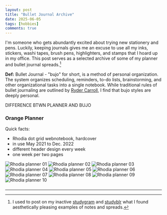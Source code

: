 ```yaml
---
layout: post
title: "Bullet Journal Archive"
date: 2025-06-05
tags: [hobbies]
comments: true
---
```


I'm someone who gets abundantly excited about trying new stationery and pens. Luckily, keeping journals gives me an excuse to use all my inks, stickers, washi tapes, brush pens, highlighters, and stamps that I hoard up in my office. This post serves as a selected archive of some of my planner and bullet journal spreads.[^1]

**Def:** Bullet Journal - "bujo" for short, is a method of personal organization. The system organizes scheduling, reminders, to-do lists, brainstorming, and other organizational tasks into a single notebook. While traditional rules of bullet journaling are outlined by [Ryder Carroll](https://bulletjournal.com/pages/about), I find that bujo styles are deeply personal. 

DIFFERENCE BTWN PLANNER AND BUJO 

### Orange Planner

Quick facts: 
- Rhodia dot grid webnotebook, hardcover 
- in use May 2021 to Dec. 2022 
- different header design every week 
- one week per two pages 

![Rhodia planner 01](../assets/images/bujos/orange-01.JPEG) ![Rhodia planner 02](../assets/images/bujos/orange-02.JPEG) 
![Rhodia planner 03](../assets/images/bujos/orange-03.JPEG) ![Rhodia planner 04](../assets/images/bujos/orange-04.JPEG) 
![Rhodia planner 05](../assets/images/bujos/orange-05.JPEG) ![Rhodia planner 06](../assets/images/bujos/orange-06.JPEG) 
![Rhodia planner 07](./assets/images/bujos/orange-07.JPEG) ![Rhodia planner 08](../assets/images/bujos/orange-08.JPEG) 
![Rhodia planner 09](../assets/images/bujos/orange-09.JPEG) ![Rhodia planner 10](../assets/images/bujos/orange-10.JPEG) 

### 


### 


### 

--- 

[^1]: I used to post on my inactive [studygram](https://www.instagram.com/mathxmatics/) and [studyblr](https://gpa-saver.tumblr.com/) what I found aesthetically pleasing examples of notes and spreads. 
